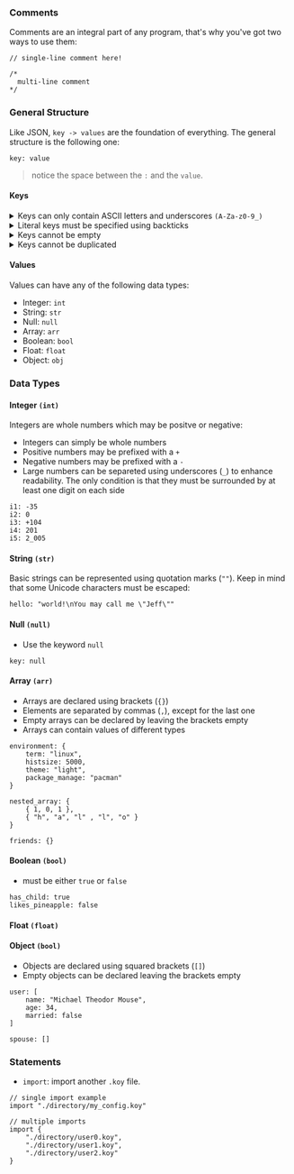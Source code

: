 ### Comments

Comments are an integral part of any program, that's why you've got two ways to use them:

```
// single-line comment here!

/*
  multi-line comment
*/
```

### General Structure

Like JSON, `key -> values` are the foundation of everything. The general structure is the following one:

```
key: value
```

> notice the space between the `:` and the `value`.

#### Keys

<details>
    <summary>Keys can only contain ASCII letters and underscores <code>(A-Za-z0-9_)</code></summary>

```
key: "value"
key_1: "value"
2001: "value"

// invalid keys
my-key: "value"
இந்தியா: "value"
```

</details>

<details>
    <summary>Literal keys must be specified using backticks</summary>

```
`mainland!tv.קום`: "value"
```

</details>

<details>
    <summary>Keys cannot be empty</summary>

```
: "value" //invalid
```

</details>

<details>
    <summary>Keys cannot be duplicated</summary>

```
hello: "world"
hello: "momma!"
```

</details>

#### Values

Values can have any of the following data types:

-   Integer: `int`
-   String: `str`
-   Null: `null`
-   Array: `arr`
-   Boolean: `bool`
-   Float: `float`
-   Object: `obj`

### Data Types

#### Integer `(int)`

Integers are whole numbers which may be positve or negative:
+ Integers can simply be whole numbers
+ Positive numbers may be prefixed with a `+`
+ Negative numbers may be prefixed with a `-`
+ Large numbers can be separeted using underscores (`_`) to enhance readability. The only condition is that they must be surrounded by at least one digit on each side

```
i1: -35
i2: 0
i3: +104
i4: 201
i5: 2_005
```

#### String `(str)`

Basic strings can be represented using quotation marks (`""`). Keep in mind that some Unicode characters must be escaped:

```
hello: "world!\nYou may call me \"Jeff\""
```

#### Null `(null)`

+ Use the keyword `null`

```
key: null
```

#### Array `(arr)`

+ Arrays are declared using brackets (`{}`)
+ Elements are separated by commas (`,`), except for the last one
+ Empty arrays can be declared by leaving the brackets empty
+ Arrays can contain values of different types

```
environment: {
	term: "linux",
	histsize: 5000,
	theme: "light",
	package_manage: "pacman"
}

nested_array: {
	{ 1, 0, 1 },
	{ "h", "a", "l" , "l", "o" }
}

friends: {}
```


#### Boolean `(bool)`

+ must be either `true` or `false`

```
has_child: true
likes_pineapple: false
```

#### Float `(float)`

#### Object `(bool)`

+ Objects are declared using squared brackets (`[]`)
+ Empty objects can be declared leaving the brackets empty

```
user: [
	name: "Michael Theodor Mouse",
	age: 34,
	married: false
]

spouse: []
```

### Statements

-   `import`: import another `.koy` file.

```
// single import example
import "./directory/my_config.koy"

// multiple imports
import {
	"./directory/user0.koy",
	"./directory/user1.koy",
	"./directory/user2.koy"
}
```

&nbsp;
